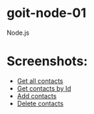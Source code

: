 # goit-node-01

Node.js

<h1>Screenshots:</h1>
<ul>
    <li>
        <a href="https://i.ibb.co/cN4gTrr/list-Contacts.png">Get all contacts</a>
    </li>
    <li>
        <a href="https://i.ibb.co/stHqc8C/get-Contact.png">Get contacts by Id</a></li>
    <li>
        <a href="https://i.ibb.co/236tRFQ/add-Contact.png">Add contacts</a>
    </li>
    <li>
        <a href="https://i.ibb.co/ZMSmy1n/delete-Contact.png">Delete contacts</a>
    </li>
</ul>
